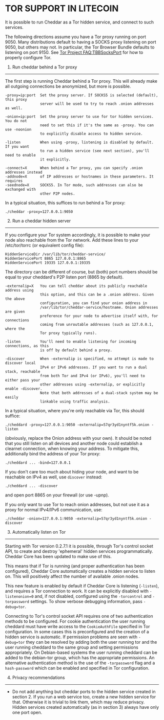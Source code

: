 # TOR SUPPORT IN LITECOIN

It is possible to run Cheddar as a Tor hidden service, and connect to such services.

The following directions assume you have a Tor proxy running on port 9050. Many distributions default to having a SOCKS proxy listening on port 9050, but others may not. In particular, the Tor Browser Bundle defaults to listening on port 9150. See [Tor Project FAQ:TBBSocksPort](https://www.torproject.org/docs/faq.html.en#TBBSocksPort) for how to properly
configure Tor.

1. Run cheddar behind a Tor proxy

---

The first step is running Cheddar behind a Tor proxy. This will already make all
outgoing connections be anonymized, but more is possible.

    -proxy=ip:port  Set the proxy server. If SOCKS5 is selected (default), this proxy
                    server will be used to try to reach .onion addresses as well.

    -onion=ip:port  Set the proxy server to use for tor hidden services. You do not
                    need to set this if it's the same as -proxy. You can use -noonion
                    to explicitly disable access to hidden service.

    -listen         When using -proxy, listening is disabled by default. If you want
                    to run a hidden service (see next section), you'll need to enable
                    it explicitly.

    -connect=X      When behind a Tor proxy, you can specify .onion addresses instead
    -addnode=X      of IP addresses or hostnames in these parameters. It requires
    -seednode=X     SOCKS5. In Tor mode, such addresses can also be exchanged with
                    other P2P nodes.

In a typical situation, this suffices to run behind a Tor proxy:

    ./cheddar -proxy=127.0.0.1:9050

2. Run a cheddar hidden server

---

If you configure your Tor system accordingly, it is possible to make your node also
reachable from the Tor network. Add these lines to your /etc/tor/torrc (or equivalent
config file):

    HiddenServiceDir /var/lib/tor/cheddar-service/
    HiddenServicePort 8865 127.0.0.1:8865
    HiddenServicePort 19335 127.0.0.1:19335

The directory can be different of course, but (both) port numbers should be equal to
your cheddard's P2P listen port (8865 by default).

    -externalip=X   You can tell cheddar about its publicly reachable address using
                    this option, and this can be a .onion address. Given the above
                    configuration, you can find your onion address in
                    /var/lib/tor/cheddar-service/hostname. Onion addresses are given
                    preference for your node to advertise itself with, for connections
                    coming from unroutable addresses (such as 127.0.0.1, where the
                    Tor proxy typically runs).

    -listen         You'll need to enable listening for incoming connections, as this
                    is off by default behind a proxy.

    -discover       When -externalip is specified, no attempt is made to discover local
                    IPv4 or IPv6 addresses. If you want to run a dual stack, reachable
                    from both Tor and IPv4 (or IPv6), you'll need to either pass your
                    other addresses using -externalip, or explicitly enable -discover.
                    Note that both addresses of a dual-stack system may be easily
                    linkable using traffic analysis.

In a typical situation, where you're only reachable via Tor, this should suffice:

    ./cheddard -proxy=127.0.0.1:9050 -externalip=57qr3yd1nyntf5k.onion -listen

(obviously, replace the Onion address with your own). It should be noted that you still
listen on all devices and another node could establish a clearnet connection, when knowing
your address. To mitigate this, additionally bind the address of your Tor proxy:

    ./cheddard ... -bind=127.0.0.1

If you don't care too much about hiding your node, and want to be reachable on IPv4
as well, use `discover` instead:

    ./cheddard ... -discover

and open port 8865 on your firewall (or use -upnp).

If you only want to use Tor to reach onion addresses, but not use it as a proxy
for normal IPv4/IPv6 communication, use:

    ./cheddar -onion=127.0.0.1:9050 -externalip=57qr3yd1nyntf5k.onion -discover

3. Automatically listen on Tor

---

Starting with Tor version 0.2.7.1 it is possible, through Tor's control socket
API, to create and destroy 'ephemeral' hidden services programmatically.
Cheddar Core has been updated to make use of this.

This means that if Tor is running (and proper authentication has been configured),
Cheddar Core automatically creates a hidden service to listen on. This will positively
affect the number of available .onion nodes.

This new feature is enabled by default if Cheddar Core is listening (`-listen`), and
requires a Tor connection to work. It can be explicitly disabled with `-listenonion=0`
and, if not disabled, configured using the `-torcontrol` and `-torpassword` settings.
To show verbose debugging information, pass `-debug=tor`.

Connecting to Tor's control socket API requires one of two authentication methods to be
configured. For cookie authentication the user running cheddard must have write access
to the `CookieAuthFile` specified in Tor configuration. In some cases this is
preconfigured and the creation of a hidden service is automatic. If permission problems
are seen with `-debug=tor` they can be resolved by adding both the user running tor and
the user running cheddard to the same group and setting permissions appropriately. On
Debian-based systems the user running cheddard can be added to the debian-tor group,
which has the appropriate permissions. An alternative authentication method is the use
of the `-torpassword` flag and a `hash-password` which can be enabled and specified in
Tor configuration.

4. Privacy recommendations

---

-   Do not add anything but cheddar ports to the hidden service created in section 2.
    If you run a web service too, create a new hidden service for that.
    Otherwise it is trivial to link them, which may reduce privacy. Hidden
    services created automatically (as in section 3) always have only one port
    open.
